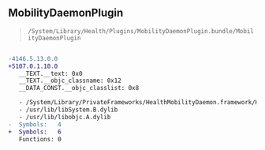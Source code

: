 ## MobilityDaemonPlugin

> `/System/Library/Health/Plugins/MobilityDaemonPlugin.bundle/MobilityDaemonPlugin`

```diff

-4146.5.13.0.0
+5107.0.1.10.0
   __TEXT.__text: 0x0
   __TEXT.__objc_classname: 0x12
   __DATA_CONST.__objc_classlist: 0x8

   - /System/Library/PrivateFrameworks/HealthMobilityDaemon.framework/HealthMobilityDaemon
   - /usr/lib/libSystem.B.dylib
   - /usr/lib/libobjc.A.dylib
-  Symbols:   4
+  Symbols:   6
   Functions: 0
 

```
